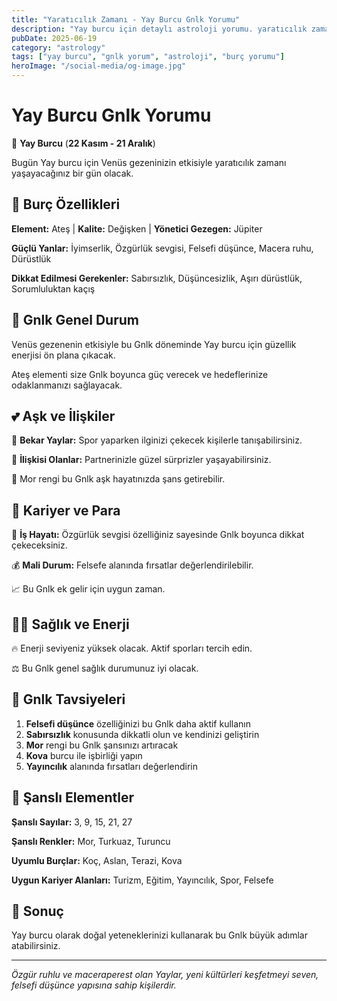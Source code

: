 ```yaml
---
title: "Yaratıcılık Zamanı - Yay Burcu Gnlk Yorumu"
description: "Yay burcu için detaylı astroloji yorumu. yaratıcılık zamanı konusunda rehberlik."
pubDate: 2025-06-19
category: "astrology"
tags: ["yay burcu", "gnlk yorum", "astroloji", "burç yorumu"]
heroImage: "/social-media/og-image.jpg"
---
```


# Yay Burcu Gnlk Yorumu

🏹 **Yay Burcu** (**22 Kasım - 21 Aralık**)

Bugün Yay burcu için Venüs gezeninizin etkisiyle yaratıcılık zamanı yaşayacağınız bir gün olacak.

## 🌟 Burç Özellikleri

**Element:** Ateş | **Kalite:** Değişken | **Yönetici Gezegen:** Jüpiter

**Güçlü Yanlar:** İyimserlik, Özgürlük sevgisi, Felsefi düşünce, Macera ruhu, Dürüstlük

**Dikkat Edilmesi Gerekenler:** Sabırsızlık, Düşüncesizlik, Aşırı dürüstlük, Sorumluluktan kaçış

## 💫 Gnlk Genel Durum

Venüs gezenenin etkisiyle bu Gnlk döneminde Yay burcu için güzellik enerjisi ön plana çıkacak.

Ateş elementi size Gnlk boyunca güç verecek ve hedeflerinize odaklanmanızı sağlayacak.

## 💕 Aşk ve İlişkiler

💖 **Bekar Yaylar:** Spor yaparken ilginizi çekecek kişilerle tanışabilirsiniz.

💑 **İlişkisi Olanlar:** Partnerinizle güzel sürprizler yaşayabilirsiniz.

🌹 Mor rengi bu Gnlk aşk hayatınızda şans getirebilir.

## 💼 Kariyer ve Para

🚀 **İş Hayatı:** Özgürlük sevgisi özelliğiniz sayesinde Gnlk boyunca dikkat çekeceksiniz.

💰 **Mali Durum:** Felsefe alanında fırsatlar değerlendirilebilir.

📈 Bu Gnlk ek gelir için uygun zaman.

## 🏃‍♀️ Sağlık ve Enerji

🔥 Enerji seviyeniz yüksek olacak. Aktif sporları tercih edin.

⚖️ Bu Gnlk genel sağlık durumunuz iyi olacak.

## 🎯 Gnlk Tavsiyeleri

1. **Felsefi düşünce** özelliğinizi bu Gnlk daha aktif kullanın
2. **Sabırsızlık** konusunda dikkatli olun ve kendinizi geliştirin
3. **Mor** rengi bu Gnlk şansınızı artıracak
4. **Kova** burcu ile işbirliği yapın
5. **Yayıncılık** alanında fırsatları değerlendirin

## 🔮 Şanslı Elementler

**Şanslı Sayılar:** 3, 9, 15, 21, 27

**Şanslı Renkler:** Mor, Turkuaz, Turuncu

**Uyumlu Burçlar:** Koç, Aslan, Terazi, Kova

**Uygun Kariyer Alanları:** Turizm, Eğitim, Yayıncılık, Spor, Felsefe

## 💫 Sonuç

Yay burcu olarak doğal yeteneklerinizi kullanarak bu Gnlk büyük adımlar atabilirsiniz.

---

*Özgür ruhlu ve maceraperest olan Yaylar, yeni kültürleri keşfetmeyi seven, felsefi düşünce yapısına sahip kişilerdir.*
